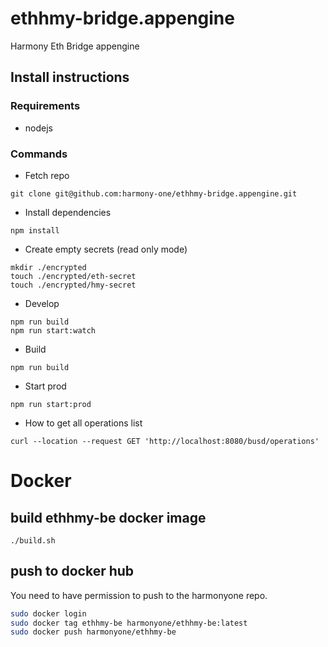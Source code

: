 # ethhmy-bridge.appengine
Harmony Eth Bridge appengine

## Install instructions

### Requirements 

* nodejs 

### Commands

* Fetch repo 

```
git clone git@github.com:harmony-one/ethhmy-bridge.appengine.git
```

* Install dependencies

```
npm install
```

* Create empty secrets (read only mode)

```
mkdir ./encrypted
touch ./encrypted/eth-secret
touch ./encrypted/hmy-secret
```


* Develop

```
npm run build
npm run start:watch
```

* Build

```
npm run build
```

* Start prod

```
npm run start:prod
```

* How to get all operations list 

```
curl --location --request GET 'http://localhost:8080/busd/operations'
```

# Docker

## build ethhmy-be docker image
```
./build.sh
```

## push to docker hub
You need to have permission to push to the harmonyone repo.

```bash
sudo docker login
sudo docker tag ethhmy-be harmonyone/ethhmy-be:latest
sudo docker push harmonyone/ethhmy-be
```
